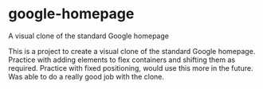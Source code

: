 # google-homepage
A visual clone of the standard Google homepage

This is a project to create a visual clone of the standard Google homepage.
Practice with adding elements to flex containers and shifting them as required.
Practice with fixed positioning, would use this more in the future.
Was able to do a really good job with the clone.
